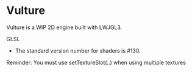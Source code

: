 # Vulture

Vulture is a WIP 2D engine built with LWJGL3.

 GLSL
- The standard version number for shaders is #130.

Reminder: You must use setTextureSlot(..) when using multiple textures
